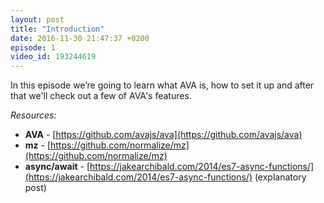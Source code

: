 ```yaml
---
layout: post
title: "Introduction"
date: 2016-11-30 21:47:37 +0200
episode: 1
video_id: 193244619
---
```


In this episode we’re going to learn what AVA is, how to set it up and after that we'll check out a few of AVA's features.


*Resources:*
- **AVA** - [https://github.com/avajs/ava](https://github.com/avajs/ava)
- **mz** - [https://github.com/normalize/mz](https://github.com/normalize/mz)
- **async/await** - [https://jakearchibald.com/2014/es7-async-functions/](https://jakearchibald.com/2014/es7-async-functions/) (explanatory post)
